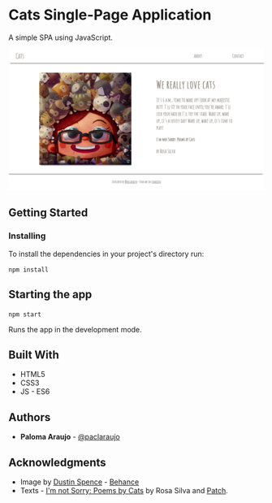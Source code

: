 # Cats Single-Page Application

A simple SPA using JavaScript.

<p align="center">
  <img src="src/assets/layout.png" alt="Layout" />
</p>

## Getting Started

### Installing

To install the dependencies in your project's directory run:

```
npm install
```

## Starting the app

```
npm start
```

Runs the app in the development mode.

## Built With

* HTML5
* CSS3
* JS - ES6

## Authors

* **Paloma Araujo** - [@paclaraujo](https://github.com/paclaraujo)

## Acknowledgments

* Image by [Dustin Spence](https://www.behance.net/dustinspence) - [Behance](https://www.behance.net/gallery/45557521/The-Cat-Invasion)
* Texts - [I'm not Sorry: Poems by Cats](https://www.amazon.com/Im-Not-Sorry-Poems-Cats/dp/1985123126) by Rosa Silva and [Patch](https://patch.com/georgia/snellville/7-reasons-why-we-love-cats).